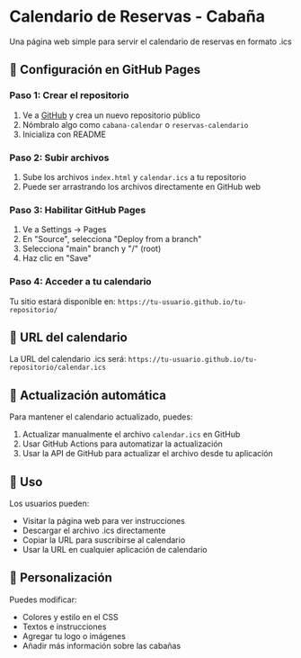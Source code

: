 # Calendario de Reservas - Cabaña

Una página web simple para servir el calendario de reservas en formato .ics

## 🚀 Configuración en GitHub Pages

### Paso 1: Crear el repositorio
1. Ve a [GitHub](https://github.com) y crea un nuevo repositorio público
2. Nómbralo algo como `cabana-calendar` o `reservas-calendario`
3. Inicializa con README

### Paso 2: Subir archivos
1. Sube los archivos `index.html` y `calendar.ics` a tu repositorio
2. Puede ser arrastrando los archivos directamente en GitHub web

### Paso 3: Habilitar GitHub Pages
1. Ve a Settings → Pages
2. En "Source", selecciona "Deploy from a branch"
3. Selecciona "main" branch y "/" (root)
4. Haz clic en "Save"

### Paso 4: Acceder a tu calendario
Tu sitio estará disponible en: `https://tu-usuario.github.io/tu-repositorio/`

## 📅 URL del calendario
La URL del calendario .ics será: `https://tu-usuario.github.io/tu-repositorio/calendar.ics`

## 🔄 Actualización automática
Para mantener el calendario actualizado, puedes:
1. Actualizar manualmente el archivo `calendar.ics` en GitHub
2. Usar GitHub Actions para automatizar la actualización
3. Usar la API de GitHub para actualizar el archivo desde tu aplicación

## 📱 Uso
Los usuarios pueden:
- Visitar la página web para ver instrucciones
- Descargar el archivo .ics directamente
- Copiar la URL para suscribirse al calendario
- Usar la URL en cualquier aplicación de calendario

## 🎨 Personalización
Puedes modificar:
- Colores y estilo en el CSS
- Textos e instrucciones
- Agregar tu logo o imágenes
- Añadir más información sobre las cabañas
